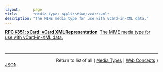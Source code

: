 ```yaml
---
layout:      page
title:       "Media Type: application/vcard+xml"
description: "The MIME media type for use with vCard-in-XML data."
---
```


**[RFC 6351: xCard: vCard XML Representation](/specs/IETF/RFC/6351 "This document defines the XML schema of the vCard data format."):** [The MIME media type for use with vCard-in-XML data.](http://tools.ietf.org/html/rfc6351#section-8.2 "Read documentation for Media Type &#34;application/vcard+xml&#34;")

<br/>
<hr/>

<p style="float : left"><a href="application/vcard+xml.json" title="JSON representing this particular Web Concept">JSON</a></p>
<p style="text-align: right">Return to list of all ( <a href="../media-types">Media Types</a> | <a href="../">Web Concepts</a> )</p>
